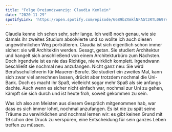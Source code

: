 ```yaml
---
title: "Folge Dreiundzwanzig: Claudia Kemlein"
date: "2020-11-29"
spotifyLink: 'https://open.spotify.com/episode/6689bZXmklNFAGt3RTL069?si=LMd2-10OSd-qrDyos9izcA'
---
```

Claudia kenne ich schon sehr, sehr lange. Ich weiß noch genau, wie sie damals ihr zweites Studium absolvierte und so wollte ich auch diesen ungewöhnlichen Weg porträtieren. 
Claudia ist sich eigentlich schon immer sicher: sie will Architektin werden. Gesagt, getan. Sie studiert Architektur und hangelt sich anschließend von einem Architekturbüro zum Nächsten. 
Doch irgendwie ist es nie das Richtige, nie wirklich komplett. Irgendwann beschließt sie nochmal neu anzufangen. Nicht ganz neu: Sie wird Berufsschullehrerin für Mauerer-Berufe. 
Sie studiert ein zweites Mal, kann sich zwar viel anrechnen lassen, drückt aber trotzdem nochmal die Uni-Bank. 
Doch es macht ihr Spaß, vielleicht sogar mehr Spaß als sie anfangs dachte. 
Auch wenn es sicher nicht einfach war, nochmal zur Uni zu gehen, kämpft sie sich durch und ist heute froh, soweit gekommen zu sein. 

Was ich also am Meisten aus diesem Gespräch mitgenommen hab, war dass es sich immer lohnt, nochmal anzufangen. 
Es ist nie zu spät seine Träume zu verwirklichen und nochmal lernen wir: es gibt keinen Grund mit 19 schon den Druck zu verspüren, eine Entscheidung für sein ganzes Leben treffen zu müssen. 
